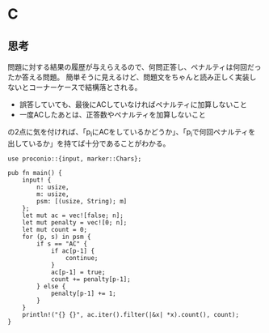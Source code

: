 # C
## 思考
問題に対する結果の履歴が与えらえるので、何問正答し、ペナルティは何回だったか答える問題。
簡単そうに見えるけど、問題文をちゃんと読み正しく実装しないとコーナーケースで結構落とされる。

- 誤答していても、最後にACしていなければペナルティに加算しないこと
- 一度ACしたあとは、正答数やペナルティを加算しないこと

の2点に気を付ければ、「p<sub>i</sub>にACをしているかどうか」、「p<sub>i</sub>で何回ペナルティを出しているか」を持てば十分であることがわかる。

```
use proconio::{input, marker::Chars};

pub fn main() {
    input! {
        n: usize,
        m: usize,
        psm: [(usize, String); m]
    };
    let mut ac = vec![false; n];
    let mut penalty = vec![0; n];
    let mut count = 0;
    for (p, s) in psm {
        if s == "AC" {
            if ac[p-1] {
                continue;
            }
            ac[p-1] = true;
            count += penalty[p-1];
        } else {
            penalty[p-1] += 1;
        }
    }
    println!("{} {}", ac.iter().filter(|&x| *x).count(), count);
}
```